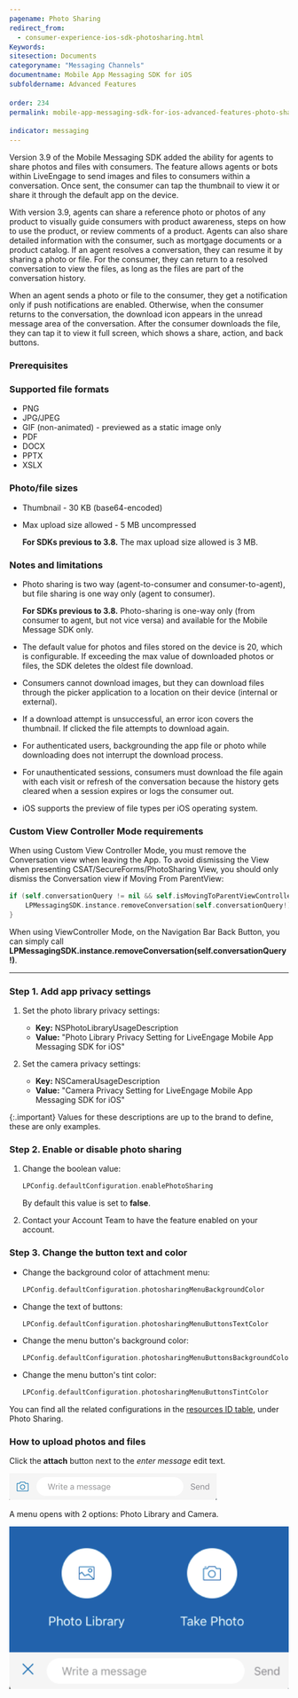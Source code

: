 ```yaml
---
pagename: Photo Sharing
redirect_from:
  - consumer-experience-ios-sdk-photosharing.html
Keywords:
sitesection: Documents
categoryname: "Messaging Channels"
documentname: Mobile App Messaging SDK for iOS
subfoldername: Advanced Features

order: 234
permalink: mobile-app-messaging-sdk-for-ios-advanced-features-photo-sharing.html

indicator: messaging
---
```


Version 3.9 of the Mobile Messaging SDK added the ability for agents to share photos and files with consumers. The feature allows agents or bots within LiveEngage to send images and files to consumers within a conversation. Once sent, the consumer can tap the thumbnail to view it or share it through the default app on the device. 

With version 3.9, agents can share a reference photo or photos of any product to visually guide consumers with product awareness, steps on how to use the product, or review comments of a product. Agents can also share detailed information with the consumer, such as mortgage documents or a product catalog.  If an agent resolves a conversation, they can resume it by sharing a photo or file. For the consumer, they can return to a resolved conversation to view the files, as long as the files are part of the conversation history.

When an agent sends a photo or file to the consumer, they get a notification only if push notifications are enabled. Otherwise, when the consumer returns to the conversation, the download icon appears in the unread message area of the conversation. After the consumer downloads the file, they can tap it to view it full screen, which shows a share, action, and back buttons. 


### Prerequisites


### Supported file formats

- PNG
- JPG/JPEG
- GIF (non-animated) - previewed as a static image only
- PDF
- DOCX
- PPTX
- XSLX


### Photo/file sizes

- Thumbnail - 30 KB (base64-encoded)

- Max upload size allowed - 5 MB uncompressed 
   
   **For SDKs previous to 3.8.** The max upload size allowed is 3 MB. 

### Notes and limitations

- Photo sharing is two way (agent-to-consumer and consumer-to-agent), but file sharing is one way only (agent to consumer). 

   **For SDKs previous to 3.8.** Photo-sharing is one-way only (from consumer to agent, but not vice versa) and available for the Mobile Message SDK only.

- The default value for photos and files stored on the device is 20, which is configurable.  If exceeding the max value of downloaded photos or files, the  SDK deletes the oldest file download.

- Consumers cannot download images, but they can download files through the picker application to a location on their device (internal or external). 

- If a download attempt is unsuccessful, an error icon covers the thumbnail.  If clicked the file attempts to download again.

- For authenticated users, backgrounding the app file or photo while downloading does not interrupt the download process. 

- For unauthenticated sessions, consumers must download the file again with each visit or refresh of the conversation because the history gets cleared when a session expires or logs the consumer out. 

- iOS supports the preview of file types per iOS operating system.


### Custom View Controller Mode requirements
When using Custom View Controller Mode, you must remove the Conversation view when leaving the App. To avoid dismissing the View when presenting CSAT/SecureForms/PhotoSharing View, you should only dismiss the Conversation view if Moving From ParentView:

```swift
if (self.conversationQuery != nil && self.isMovingToParentViewController){
    LPMessagingSDK.instance.removeConversation(self.conversationQuery!)
}
```

When using ViewController Mode, on the Navigation Bar Back Button, you can simply call **LPMessagingSDK.instance.removeConversation(self.conversationQuery!)**.

---

### Step 1. Add app privacy settings

1. Set the photo library privacy settings:
   - **Key:** NSPhotoLibraryUsageDescription
   - **Value:** "Photo Library Privacy Setting for LiveEngage Mobile App Messaging SDK for iOS"

2. Set the camera privacy settings:
   - **Key:** NSCameraUsageDescription
   - **Value:** "Camera Privacy Setting for LiveEngage Mobile App Messaging SDK for iOS"

{:.important}
Values for these descriptions are up to the brand to define, these are only examples.

### Step 2. Enable or disable photo sharing

1. Change the boolean value:

   ```swift
   LPConfig.defaultConfiguration.enablePhotoSharing
   ```

   By default this value is set to **false**.

2. Contact your Account Team to have the feature enabled on your account.

### Step 3. Change the button text and color

- Change the background color of attachment menu:

   ```swift
   LPConfig.defaultConfiguration.photosharingMenuBackgroundColor
   ```

- Change the text of buttons:

   ```swift
   LPConfig.defaultConfiguration.photosharingMenuButtonsTextColor
   ```

- Change the menu button's background color:

   ```swift
   LPConfig.defaultConfiguration.photosharingMenuButtonsBackgroundColor
   ```

- Change the menu button's tint color:

   ```swift
   LPConfig.defaultConfiguration.photosharingMenuButtonsTintColor
   ```

You can find all the related configurations in the [resources ID table](consumer-experience-ios-sdk-attributes.html), under Photo Sharing.

### How to upload photos and files

Click the **attach** button next to the _enter message_ edit text.

![uploadphoto1](img/uploadphoto1.png)

A menu opens with 2 options: Photo Library and Camera.

![uploadphoto2](img/uploadphoto2.png)


